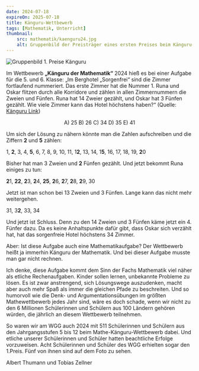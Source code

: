 ```yaml
---
date: 2024-07-18
expireOn: 2025-07-18
title: Känguru-Wettbewerb
tags: [Mathematik, Unterricht]
thumbnail:
    src: mathematik/kaenguru24.jpg
    alt: Gruppenbild der Preisträger eines ersten Preises beim Känguru-Wettbewerb
---
```


![Gruppenbild 1. Preise Känguru](images/mathematik/kaenguru24.jpg)

Im Wettbewerb **„Känguru der Mathematik“** 2024 hieß es bei einer Aufgabe für die 5. und 6. Klasse: „Im Berghotel „Sorgenfrei“ sind die Zimmer fortlaufend nummeriert. Das erste Zimmer hat die Nummer 1. Runa und Oskar flitzen durch alle Korridore und zählen in allen Zimmernummern die Zweien und Fünfen. Runa hat 14 Zweier gezählt, und Oskar hat 3 Fünfen gezählt. Wie viele Zimmer kann das Hotel höchstens haben?“ (Quelle: [Känguru Link](https://www.mathe-kaenguru.de))

<p style="text-align: center;">
A) 25		B) 26		C) 34		D) 35		E) 41
<p>

Um sich der Lösung zu nähern könnte man die Zahlen aufschreiben und die Ziffern **2** und **5** zählen:

1, **2**, 3, 4, **5**, 6, 7, 8, 9, 10, 11, 1**2**, 13, 14, 1**5**, 16, 17, 18, 19, **2**0      

Bisher hat man 3 Zweien und **2** Fünfen gezählt. Und jetzt bekommt Runa einiges zu tun:

**2**1, **22**, **2**3, **2**4, **25**, **2**6, **2**7, **2**8, **2**9, 30

Jetzt ist man schon bei 13 Zweien und 3 Fünfen. Lange kann das nicht mehr weitergehen.

31, 3**2**, 33, 34

Und jetzt ist Schluss. Denn zu den 14 Zweien und 3 Fünfen käme jetzt ein 4. Fünfer dazu. Da es keine Anhaltspunkte dafür gibt, dass Oskar sich verzählt hat, hat das sorgenfreie Hotel höchstens 34 Zimmer.

Aber: Ist diese Aufgabe auch eine Mathematikaufgabe? Der Wettbewerb heißt ja immerhin Känguru der Mathematik. Und bei dieser Aufgabe musste man gar nicht rechnen.

Ich denke, diese Aufgabe kommt dem Sinn der Fachs Mathematik viel näher als etliche Rechenaufgaben. Kinder sollen lernen, unbekannte Probleme zu lösen. Es ist zwar anstrengend, sich Lösungswege auszudenken, macht aber auch mehr Spaß als immer die gleichen Pfade zu beschreiten. Und so humorvoll wie die Denk- und Argumentationsübungen im größten Mathewettbewerb jedes Jahr sind, wäre es doch schade, wenn wir nicht zu den 6 Millionen Schülerinnen und Schülern aus 100 Ländern gehören würden, die jährlich an diesem Wettbewerb teilnehmen.

So waren wir am WGG auch 2024 mit 511 Schülerinnen und Schülern aus den Jahrgangsstufen 5 bis 12 beim Mathe-Känguru-Wettbewerb dabei. Und etliche unserer Schülerinnen und Schüler hatten beachtliche Erfolge vorzuweisen. Acht Schülerinnen und Schüler des WGG erhielten sogar den 1.Preis. Fünf von ihnen sind auf dem Foto zu sehen.

Albert Thumann und Tobias Zellner
